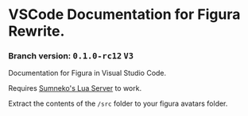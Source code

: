 # VSCode Documentation for Figura Rewrite.
### Branch version: <kbd>**0.1.0-rc12**</kbd> <kbd>**V3**</kbd>

Documentation for Figura in Visual Studio Code.

Requires [Sumneko's Lua Server](https://marketplace.visualstudio.com/items?itemName=sumneko.lua) to work.

Extract the contents of the `/src` folder to your figura avatars folder.
